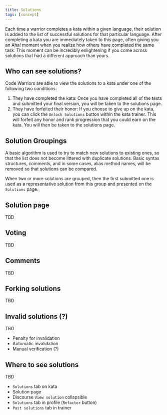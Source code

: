 ```yaml
---
title: Solutions
tags: [concept]
---
```


Each time a warrior completes a kata within a given language, their solution is added to the list of successful solutions for that particular language. After completing a kata you are immediately taken to this page, often giving you an Aha! moment when you realize how others have completed the same task. This moment can be incredibly enlightening if you come across solutions that had a different approach than yours.

## Who can see solutions?

Code Warriors are able to view the solutions to a kata under one of the following two conditions:

1.  They have completed the kata: Once you have completed all of the tests and submitted your final version, you will be taken to the solutions page.
2.  They have forfeited their honor: If you choose to give up on the kata, you can click the `Unlock Solutions` button within the kata trainer. This will forfeit any honor and rank progression that you could earn on the kata. You will then be taken to the solutions page.

## Solution Groupings

A basic algorithm is used to try to match new solutions to existing ones, so that the list does not become littered with duplicate solutions. Basic syntax structures, comments, and in some cases, alias method names, will be removed so that solutions can be compared.

When two or more solutions are grouped, then the first submitted one is used as a representative solution from this group and presented on the `Solutions` page.

## Solution page

TBD

## Voting

TBD

## Comments

TBD

## Forking solutions

TBD

## Invalid solutions (?)

TBD

- Penalty for invalidation
- Automatic invalidation
- Manual verification (?)

## Where to see solutions

TBD

- `Solutions` tab on kata
- Solution page
- Discourse `View solution` collapsible
- `Solutions` tab in profile (`Refactor` button)
- `Past solutions` tab in trainer
